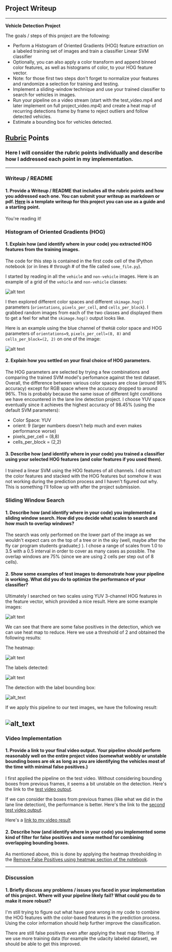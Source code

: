 ## Project Writeup

---

**Vehicle Detection Project**

The goals / steps of this project are the following:

* Perform a Histogram of Oriented Gradients (HOG) feature extraction on a labeled training set of images and train a classifier Linear SVM classifier
* Optionally, you can also apply a color transform and append binned color features, as well as histograms of color, to your HOG feature vector. 
* Note: for those first two steps don't forget to normalize your features and randomize a selection for training and testing.
* Implement a sliding-window technique and use your trained classifier to search for vehicles in images.
* Run your pipeline on a video stream (start with the test_video.mp4 and later implement on full project_video.mp4) and create a heat map of recurring detections frame by frame to reject outliers and follow detected vehicles.
* Estimate a bounding box for vehicles detected.

[//]: # (Image References)
[image1]: ./output_images/car_not_car.png
[image2]: ./output_images/HOG_example.png
[image3]: ./output_images/sliding_windows.png
[image4]: ./output_images/sliding_window_reduced_false_positive.png
[image5]: ./output_images/bboxes_and_heat.png
[image6]: ./output_images/labels_map.png
[image7]: ./output_images/test_pipeline_result.png
[video1]: ./project_video.mp4

## [Rubric](https://review.udacity.com/#!/rubrics/513/view) Points
### Here I will consider the rubric points individually and describe how I addressed each point in my implementation.  

---
### Writeup / README

#### 1. Provide a Writeup / README that includes all the rubric points and how you addressed each one.  You can submit your writeup as markdown or pdf.  [Here](https://github.com/udacity/CarND-Vehicle-Detection/blob/master/writeup_template.md) is a template writeup for this project you can use as a guide and a starting point.  

You're reading it!

### Histogram of Oriented Gradients (HOG)

#### 1. Explain how (and identify where in your code) you extracted HOG features from the training images.

The code for this step is contained in the first code cell of the IPython notebook (or in lines # through # of the file called `some_file.py`).  

I started by reading in all the `vehicle` and `non-vehicle` images.  Here is an example of a grid of the `vehicle` and `non-vehicle` classes:

![alt text][image1]

I then explored different color spaces and different `skimage.hog()` parameters (`orientations`, `pixels_per_cell`, and `cells_per_block`).  I grabbed random images from each of the two classes and displayed them to get a feel for what the `skimage.hog()` output looks like.

Here is an example using the blue channel of the`RGB` color space and HOG parameters of `orientations=9`, `pixels_per_cell=(8, 8)` and `cells_per_block=(2, 2)` on one of the image:


![alt text][image2]

#### 2. Explain how you settled on your final choice of HOG parameters.

The HOG parameters are selected by trying a few combinations and comparing the trained SVM model's perfomance against the test dataset. Overall, the difference between various color spaces are close (around 98% accuracy) except for RGB space where the accuracy dropped to around 96%. This is probably because the same issue of different light conditions we have encountered in the lane line detection project. I choose YUV space eventually since it achieves the highest accuracy of 98.45% (using the default SVM parameters):
- Color Space: YUV
- orient: 9 (larger numbers doesn't help much and even makes performance worse)
- pixels_per_cell = (8,8)
- cells_per_block = (2,2)

#### 3. Describe how (and identify where in your code) you trained a classifier using your selected HOG features (and color features if you used them).

I trained a linear SVM using the HOG features of all channels. I did extract the color features and stacked with the HOG features but somehow it was not working during the prediction process and I haven't figured out why. This is something I'll follow up with after the project submission.

### Sliding Window Search

#### 1. Describe how (and identify where in your code) you implemented a sliding window search.  How did you decide what scales to search and how much to overlap windows?

The search was only performed on the lower part of the image as we wouldn't expect cars on the top of a tree or in the sky (well, maybe after the fly car program students graduate;) ). I chose a range of scales from 1.0 to 3.5 with a 0.5 interval in order to cover as many cases as possible. The overlap windows are 75% (since we are using 2 cells per step out of 8 cells).


#### 2. Show some examples of test images to demonstrate how your pipeline is working.  What did you do to optimize the performance of your classifier?

Ultimately I searched on two scales using YUV 3-channel HOG features in the feature vector, which provided a nice result.  Here are some example images:

![alt text][image3]

We can see that there are some false positives in the detection, which we can use heat map to reduce. Here we use a threshold of 2 and obtained the following results:

The heatmap:

![alt text][image5]

The labels detected:

![alt text][image6]

The detection with the label bounding box:

![alt_text][image4]

If we apply this pipeline to our test images, we have the following result:

![alt_text][image7]
---

### Video Implementation

#### 1. Provide a link to your final video output.  Your pipeline should perform reasonably well on the entire project video (somewhat wobbly or unstable bounding boxes are ok as long as you are identifying the vehicles most of the time with minimal false positives.)
I first applied the pipeline on the test video. Without considering bounding boxes from previous frames, it seems a bit unstable on the detection. Here's the link to the [test video output](./test_video_output.mp4).

If we can consider the boxes from previous frames (like what we did in the lane line detection), the performance is better. Here's the link to the [second test video output](./test_video_output_2.mp4).

Here's a [link to my video result](./project_video_out.mp4)


#### 2. Describe how (and identify where in your code) you implemented some kind of filter for false positives and some method for combining overlapping bounding boxes.

As mentioned above, this is done by applying the heatmap thresholding in the [Remove False Positives using heatmap section of the notebook](./project-vechicle-detection.ipynb#Remove-False-Positives-by-using-HeatMap). 

---

### Discussion

#### 1. Briefly discuss any problems / issues you faced in your implementation of this project.  Where will your pipeline likely fail?  What could you do to make it more robust?

I'm still trying to figure out what have gone wrong in my code to combine the HOG features with the color-based features in the prediction process. Using the color information should help further improve the classification. 

There are still false positives even after applying the heat map filtering. If we use more training data (for example the udacity labeled dataset), we should be able to get this improved.

